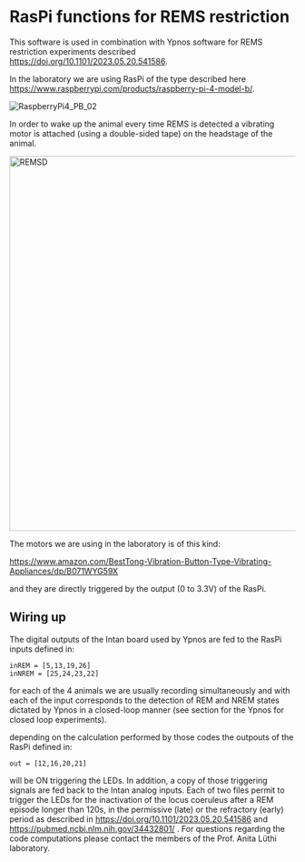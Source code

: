 # RasPi functions for REMS restriction 

This software is used in combination with Ypnos software for REMS restriction experiments described  https://doi.org/10.1101/2023.05.20.541586.

In the laboratory we are using RasPi of the type described here https://www.raspberrypi.com/products/raspberry-pi-4-model-b/.

![RaspberryPi4_PB_02](https://github.com/luthilab/IntanLuthiLab/assets/120734447/e2489b12-05f6-49a4-9a7a-151e911ba261)

In order to wake up the animal every time REMS is detected a vibrating motor is attached (using a double-sided tape) on the headstage of the animal. 

<img width="659" alt="REMSD" src="https://github.com/user-attachments/assets/7b73a244-667c-4adf-a4ed-4377709f2fc1">


The motors we are using in the laboratory is of this kind:

https://www.amazon.com/BestTong-Vibration-Button-Type-Vibrating-Appliances/dp/B071WYG59X

and they are directly triggered by the output (0 to 3.3V) of the RasPi. 

## Wiring up

The digital outputs of the Intan board used by Ypnos are fed to the RasPi inputs defined in:

```
inREM = [5,13,19,26] 
inNREM = [25,24,23,22]
```
for each of the 4 animals we are usually recording simultaneously and with each of the input corresponds to the detection of REM and NREM states dictated by Ypnos in a closed-loop manner (see section for the Ypnos for closed loop experiments).

depending on the calculation performed by those codes the outpouts of the RasPi defined in: 

```
out = [12,16,20,21]
```

will be ON triggering the LEDs. In addition, a copy of those triggering signals are fed back to the Intan analog inputs. Each of two files permit to trigger the LEDs for the inactivation of the  locus coeruleus after a REM episode longer than 120s, in the permissive (late) or the refractory (early) period as described in 
 https://doi.org/10.1101/2023.05.20.541586 and https://pubmed.ncbi.nlm.nih.gov/34432801/ . For questions regarding the code computations please contact the members of the Prof. Anita Lüthi laboratory.
